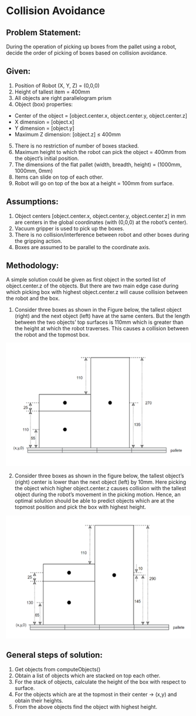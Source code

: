 # Collision Avoidance
## Problem Statement:
During the operation of picking up boxes from the pallet using a robot, decide the order of picking of boxes based on collision avoidance.

## Given:
1. Position of Robot (X, Y, Z) = (0,0,0)
2. Height of tallest item = 400mm
3. All objects are right parallelogram prism
4. Object (box) properties:		
 - Center of the object = [object.center.x, object.center.y, object.center.z]
 - X dimension = [object.x]
 - Y dimension = [object.y]
 - Maximum Z dimension: [object.z] ≤ 400mm
5. There is no restriction of number of boxes stacked.
6. Maximum height to which the robot can pick the object = 400mm from the object’s initial position.
7. The dimensions of the flat pallet (width, breadth, height) = (1000mm, 1000mm, 0mm)
8. Items can slide on top of each other.
9. Robot will go on top of the box at a height = 100mm from surface.

## Assumptions:

 1. Object centers [object.center.x, object.center.y, object.center.z] in mm are centers in the global coordinates (with (0,0,0) at the robot’s center).
 2. Vacuum gripper is used to pick up the boxes.
 3. There is no collision/interference between robot and other boxes during the gripping action.
 4. Boxes are assumed to be parallel to the coordinate axis.

## Methodology:
A simple solution could be given as first object in the sorted list of object.center.z of the objects. But there are two main edge case during which picking box with highest object.center.z will cause collision between the robot and the box.

 1. Consider three boxes as shown in the Figure below, the tallest object (right) and the next object (left) have at the same centers. But the length between the two objects’ top surfaces is 110mm which is greater than the height at which the robot traverses. This causes a collision between the robot and the topmost box.

![case_1](https://github.com/sandeep-d-patil/CollisionAvoidance/blob/main/Diagrams/case_1.png)

 2. Consider three boxes as shown in the figure below, the tallest object’s (right) center is lower than the next object (left) by 10mm. Here picking the object which higher object.center.z causes collision with the tallest object during the robot’s movement in the picking motion.
Hence, an optimal solution should be able to predict objects which are at the topmost position and pick the box with highest height.

![case_2](https://github.com/sandeep-d-patil/CollisionAvoidance/blob/main/Diagrams/case_2.png)

## General steps of solution:

 1. Get objects from computeObjects()
 2. Obtain a list of objects which are stacked on top each other.
 3. For the stack of objects, calculate the height of the box with respect to surface.
 4. For the objects which are at the topmost in their center -> (x,y) and obtain their heights.
 5. From the above objects find the object with highest height.
